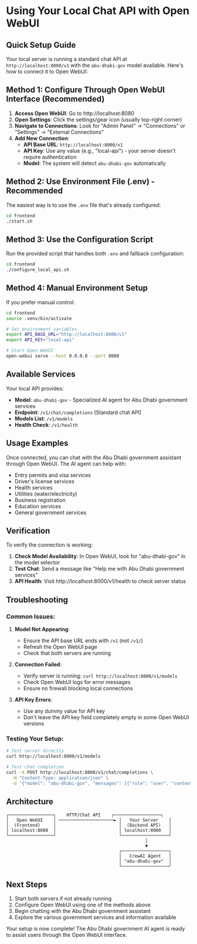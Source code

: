 # Using Your Local Chat API with Open WebUI

## Quick Setup Guide

Your local server is running a standard chat API at `http://localhost:8000/v1` with the `abu-dhabi-gov` model available. Here's how to connect it to Open WebUI:

## Method 1: Configure Through Open WebUI Interface (Recommended)

1. **Access Open WebUI**: Go to http://localhost:8080
2. **Open Settings**: Click the settings/gear icon (usually top-right corner)
3. **Navigate to Connections**: Look for "Admin Panel" → "Connections" or "Settings" → "External Connections"
4. **Add New Connection**:
   - **API Base URL**: `http://localhost:8000/v1`
   - **API Key**: Use any value (e.g., "local-api") - your server doesn't require authentication
   - **Model**: The system will detect `abu-dhabi-gov` automatically

## Method 2: Use Environment File (.env) - Recommended

The easiest way is to use the `.env` file that's already configured:

```bash
cd frontend
./start.sh
```


## Method 3: Use the Configuration Script

Run the provided script that handles both `.env` and fallback configuration:

```bash
cd frontend
./configure_local_api.sh
```

## Method 4: Manual Environment Setup

If you prefer manual control:

```bash
cd frontend
source .venv/bin/activate

# Set environment variables
export API_BASE_URL="http://localhost:8000/v1"
export API_KEY="local-api"

# Start Open WebUI
open-webui serve --host 0.0.0.0 --port 8080
```

## Available Services

Your local API provides:
- **Model**: `abu-dhabi-gov` - Specialized AI agent for Abu Dhabi government services
- **Endpoint**: `/v1/chat/completions` (Standard chat API)
- **Models List**: `/v1/models`
- **Health Check**: `/v1/health`

## Usage Examples

Once connected, you can chat with the Abu Dhabi government assistant through Open WebUI. The AI agent can help with:

- Entry permits and visa services
- Driver's license services  
- Health services
- Utilities (water/electricity)
- Business registration
- Education services
- General government services

## Verification

To verify the connection is working:

1. **Check Model Availability**: In Open WebUI, look for "abu-dhabi-gov" in the model selector
2. **Test Chat**: Send a message like "Help me with Abu Dhabi government services"
3. **API Health**: Visit http://localhost:8000/v1/health to check server status

## Troubleshooting

### Common Issues:

1. **Model Not Appearing**: 
   - Ensure the API base URL ends with `/v1` (not `/v1/`)
   - Refresh the Open WebUI page
   - Check that both servers are running

2. **Connection Failed**:
   - Verify server is running: `curl http://localhost:8000/v1/models`
   - Check Open WebUI logs for error messages
   - Ensure no firewall blocking local connections

3. **API Key Errors**:
   - Use any dummy value for API key
   - Don't leave the API key field completely empty in some Open WebUI versions

### Testing Your Setup:

```bash
# Test server directly
curl http://localhost:8000/v1/models

# Test chat completion
curl -X POST http://localhost:8000/v1/chat/completions \
  -H "Content-Type: application/json" \
  -d '{"model": "abu-dhabi-gov", "messages": [{"role": "user", "content": "Hello"}]}'
```

## Architecture

```
┌─────────────────┐    HTTP/Chat API    ┌──────────────────┐
│   Open WebUI    │ ─────────────────────► │   Your Server    │
│  (Frontend)     │                        │  (Backend API)   │
│ localhost:8080  │                        │ localhost:8000   │
└─────────────────┘                        └──────────────────┘
                                                     │
                                                     ▼
                                           ┌──────────────────┐
                                           │   CrewAI Agent   │
                                           │ "abu-dhabi-gov"  │
                                           └──────────────────┘
```

## Next Steps

1. Start both servers if not already running
2. Configure Open WebUI using one of the methods above  
3. Begin chatting with the Abu Dhabi government assistant
4. Explore the various government services and information available

Your setup is now complete! The Abu Dhabi government AI agent is ready to assist users through the Open WebUI interface.